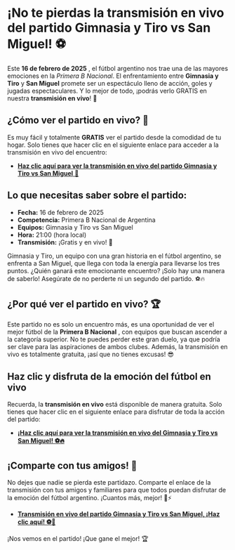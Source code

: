 # ¡No te pierdas la transmisión en vivo del partido Gimnasia y Tiro vs San Miguel! ⚽

Este **16 de febrero de 2025** , el fútbol argentino nos trae una de las mayores emociones en la _Primera B Nacional_. El enfrentamiento entre **Gimnasia y Tiro** y **San Miguel** promete ser un espectáculo lleno de acción, goles y jugadas espectaculares. Y lo mejor de todo, ¡podrás verlo GRATIS en nuestra **transmisión en vivo**! 🎉

## ¿Cómo ver el partido en vivo? 📲

Es muy fácil y totalmente **GRATIS** ver el partido desde la comodidad de tu hogar. Solo tienes que hacer clic en el siguiente enlace para acceder a la transmisión en vivo del encuentro:

- [**Haz clic aquí para ver la transmisión en vivo del partido Gimnasia y Tiro vs San Miguel** 🔴](https://tinyurl.com/livestreamfreeo?st=Gimnasia+y+Tiro+vs+San+Miguel&si=gh)

## Lo que necesitas saber sobre el partido:

- **Fecha:** 16 de febrero de 2025
- **Competencia:** Primera B Nacional de Argentina
- **Equipos:** Gimnasia y Tiro vs San Miguel
- **Hora:** 21:00 (hora local)
- **Transmisión:** ¡Gratis y en vivo! 📡

Gimnasia y Tiro, un equipo con una gran historia en el fútbol argentino, se enfrenta a San Miguel, que llega con toda la energía para llevarse los tres puntos. ¿Quién ganará este emocionante encuentro? ¡Solo hay una manera de saberlo! Asegúrate de no perderte ni un segundo del partido. ⚽🔥

## ¿Por qué ver el partido en vivo? 🏆

Este partido no es solo un encuentro más, es una oportunidad de ver el mejor fútbol de la **Primera B Nacional** , con equipos que buscan ascender a la categoría superior. No te puedes perder este gran duelo, ya que podría ser clave para las aspiraciones de ambos clubes. Además, la transmisión en vivo es totalmente gratuita, ¡así que no tienes excusas! 😎

## Haz clic y disfruta de la emoción del fútbol en vivo

Recuerda, la **transmisión en vivo** está disponible de manera gratuita. Solo tienes que hacer clic en el siguiente enlace para disfrutar de toda la acción del partido:

- [**¡Haz clic aquí para ver la transmisión en vivo del Gimnasia y Tiro vs San Miguel! ⚽🔥**](https://tinyurl.com/livestreamfreeo?st=Gimnasia+y+Tiro+vs+San+Miguel&si=gh)

## ¡Comparte con tus amigos! 📢

No dejes que nadie se pierda este partidazo. Comparte el enlace de la transmisión con tus amigos y familiares para que todos puedan disfrutar de la emoción del fútbol argentino. ¡Cuantos más, mejor! 👏⚡

- [**Transmisión en vivo del partido Gimnasia y Tiro vs San Miguel, ¡Haz clic aquí! ⚽🌟**](https://tinyurl.com/livestreamfreeo?st=Gimnasia+y+Tiro+vs+San+Miguel&si=gh)

¡Nos vemos en el partido! ¡Que gane el mejor! 🏆
